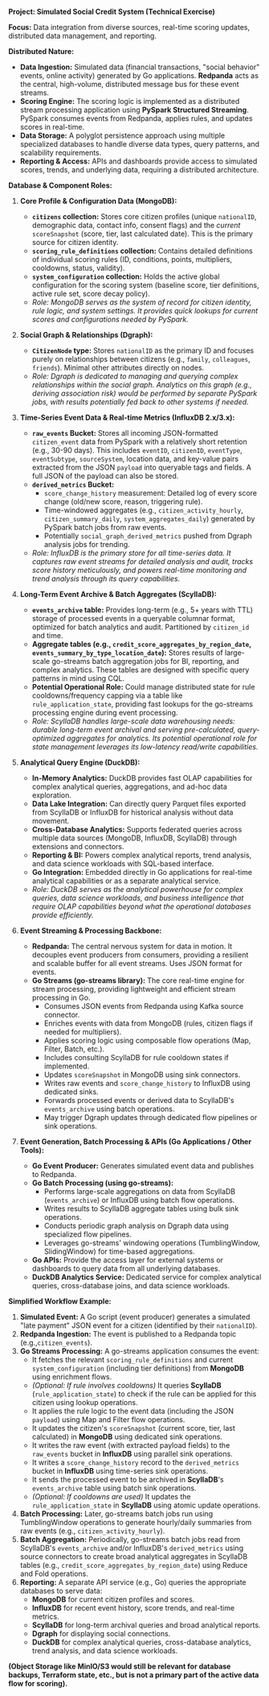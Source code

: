 **Project: Simulated Social Credit System (Technical Exercise)**

**Focus:** Data integration from diverse sources, real-time scoring updates, distributed data management, and reporting.

**Distributed Nature:**

*   **Data Ingestion:** Simulated data (financial transactions, "social behavior" events, online activity) generated by Go applications. **Redpanda** acts as the central, high-volume, distributed message bus for these event streams.
*   **Scoring Engine:** The scoring logic is implemented as a distributed stream processing application using **PySpark Structured Streaming**. PySpark consumes events from Redpanda, applies rules, and updates scores in real-time.
*   **Data Storage:** A polyglot persistence approach using multiple specialized databases to handle diverse data types, query patterns, and scalability requirements.
*   **Reporting & Access:** APIs and dashboards provide access to simulated scores, trends, and underlying data, requiring a distributed architecture.

**Database & Component Roles:**

1.  **Core Profile & Configuration Data (MongoDB):**
    *   **`citizens` collection:** Stores core citizen profiles (unique `nationalID`, demographic data, contact info, consent flags) and the *current* `scoreSnapshot` (score, tier, last calculated date). This is the primary source for citizen identity.
    *   **`scoring_rule_definitions` collection:** Contains detailed definitions of individual scoring rules (ID, conditions, points, multipliers, cooldowns, status, validity).
    *   **`system_configuration` collection:** Holds the active global configuration for the scoring system (baseline score, tier definitions, active rule set, score decay policy).
    *   *Role: MongoDB serves as the system of record for citizen identity, rule logic, and system settings. It provides quick lookups for current scores and configurations needed by PySpark.*

2.  **Social Graph & Relationships (Dgraph):**
    *   **`CitizenNode` type:** Stores `nationalID` as the primary ID and focuses purely on relationships between citizens (e.g., `family`, `colleagues`, `friends`). Minimal other attributes directly on nodes.
    *   *Role: Dgraph is dedicated to managing and querying complex relationships within the social graph. Analytics on this graph (e.g., deriving association risk) would be performed by separate PySpark jobs, with results potentially fed back to other systems if needed.*

3.  **Time-Series Event Data & Real-time Metrics (InfluxDB 2.x/3.x):**
    *   **`raw_events` Bucket:** Stores all incoming JSON-formatted `citizen_event` data from PySpark with a relatively short retention (e.g., 30-90 days). This includes `eventID`, `citizenID`, `eventType`, `eventSubtype`, `sourceSystem`, location data, and key-value pairs extracted from the JSON `payload` into queryable tags and fields. A full JSON of the payload can also be stored.
    *   **`derived_metrics` Bucket:**
        *   `score_change_history` measurement: Detailed log of every score change (old/new score, reason, triggering rule).
        *   Time-windowed aggregates (e.g., `citizen_activity_hourly`, `citizen_summary_daily`, `system_aggregates_daily`) generated by PySpark batch jobs from raw events.
        *   Potentially `social_graph_derived_metrics` pushed from Dgraph analysis jobs for trending.
    *   *Role: InfluxDB is the primary store for all time-series data. It captures raw event streams for detailed analysis and audit, tracks score history meticulously, and powers real-time monitoring and trend analysis through its query capabilities.*

4.  **Long-Term Event Archive & Batch Aggregates (ScyllaDB):**
    *   **`events_archive` table:** Provides long-term (e.g., 5+ years with TTL) storage of processed events in a queryable columnar format, optimized for batch analytics and audit. Partitioned by `citizen_id` and time.
    *   **Aggregate tables (e.g., `credit_score_aggregates_by_region_date`, `events_summary_by_type_location_date`):** Stores results of large-scale go-streams batch aggregation jobs for BI, reporting, and complex analytics. These tables are designed with specific query patterns in mind using CQL.
    *   **Potential Operational Role:** Could manage distributed state for rule cooldowns/frequency capping via a table like `rule_application_state`, providing fast lookups for the go-streams processing engine during event processing.
    *   *Role: ScyllaDB handles large-scale data warehousing needs: durable long-term event archival and serving pre-calculated, query-optimized aggregates for analytics. Its potential operational role for state management leverages its low-latency read/write capabilities.*

5.  **Analytical Query Engine (DuckDB):**
    *   **In-Memory Analytics:** DuckDB provides fast OLAP capabilities for complex analytical queries, aggregations, and ad-hoc data exploration.
    *   **Data Lake Integration:** Can directly query Parquet files exported from ScyllaDB or InfluxDB for historical analysis without data movement.
    *   **Cross-Database Analytics:** Supports federated queries across multiple data sources (MongoDB, InfluxDB, ScyllaDB) through extensions and connectors.
    *   **Reporting & BI:** Powers complex analytical reports, trend analysis, and data science workloads with SQL-based interface.
    *   **Go Integration:** Embedded directly in Go applications for real-time analytical capabilities or as a separate analytical service.
    *   *Role: DuckDB serves as the analytical powerhouse for complex queries, data science workloads, and business intelligence that require OLAP capabilities beyond what the operational databases provide efficiently.*

6.  **Event Streaming & Processing Backbone:**
    *   **Redpanda:** The central nervous system for data in motion. It decouples event producers from consumers, providing a resilient and scalable buffer for all event streams. Uses JSON format for events.
    *   **Go Streams (go-streams library):** The core real-time engine for stream processing, providing lightweight and efficient stream processing in Go.
        *   Consumes JSON events from Redpanda using Kafka source connector.
        *   Enriches events with data from MongoDB (rules, citizen flags if needed for multipliers).
        *   Applies scoring logic using composable flow operations (Map, Filter, Batch, etc.).
        *   Includes consulting ScyllaDB for rule cooldown states if implemented.
        *   Updates `scoreSnapshot` in MongoDB using sink connectors.
        *   Writes raw events and `score_change_history` to InfluxDB using dedicated sinks.
        *   Forwards processed events or derived data to ScyllaDB's `events_archive` using batch operations.
        *   May trigger Dgraph updates through dedicated flow pipelines or sink operations.

7.  **Event Generation, Batch Processing & APIs (Go Applications / Other Tools):**
    *   **Go Event Producer:** Generates simulated event data and publishes to Redpanda.
    *   **Go Batch Processing (using go-streams):**
        *   Performs large-scale aggregations on data from ScyllaDB (`events_archive`) or InfluxDB using batch flow operations.
        *   Writes results to ScyllaDB aggregate tables using bulk sink operations.
        *   Conducts periodic graph analysis on Dgraph data using specialized flow pipelines.
        *   Leverages go-streams' windowing operations (TumblingWindow, SlidingWindow) for time-based aggregations.
    *   **Go APIs:** Provide the access layer for external systems or dashboards to query data from all underlying databases.
    *   **DuckDB Analytics Service:** Dedicated service for complex analytical queries, cross-database joins, and data science workloads.

**Simplified Workflow Example:**

1.  **Simulated Event:** A Go script (event producer) generates a simulated "late payment" JSON event for a citizen (identified by their `nationalID`).
2.  **Redpanda Ingestion:** The event is published to a Redpanda topic (e.g.,`citizen_events`).
3.  **Go Streams Processing:** A go-streams application consumes the event:
    *   It fetches the relevant `scoring_rule_definitions` and current `system_configuration` (including tier definitions) from **MongoDB** using enrichment flows.
    *   *(Optional: If rule involves cooldowns)* It queries **ScyllaDB** (`rule_application_state`) to check if the rule can be applied for this citizen using lookup operations.
    *   It applies the rule logic to the event data (including the JSON `payload`) using Map and Filter flow operations.
    *   It updates the citizen's `scoreSnapshot` (current score, tier, last calculated) in **MongoDB** using dedicated sink operations.
    *   It writes the raw event (with extracted payload fields) to the `raw_events` bucket in **InfluxDB** using parallel sink operations.
    *   It writes a `score_change_history` record to the `derived_metrics` bucket in **InfluxDB** using time-series sink operations.
    *   It sends the processed event to be archived in **ScyllaDB**'s `events_archive` table using batch sink operations.
    *   *(Optional: If cooldowns are used)* It updates the `rule_application_state` in **ScyllaDB** using atomic update operations.
4.  **Batch Processing:** Later, go-streams batch jobs run using TumblingWindow operations to generate hourly/daily summaries from raw events (e.g., `citizen_activity_hourly`).
5.  **Batch Aggregation:** Periodically, go-streams batch jobs read from ScyllaDB's `events_archive` and/or InfluxDB's `derived_metrics` using source connectors to create broad analytical aggregates in ScyllaDB tables (e.g., `credit_score_aggregates_by_region_date`) using Reduce and Fold operations.
6.  **Reporting:** A separate API service (e.g., Go) queries the appropriate databases to serve data:
    *   **MongoDB** for current citizen profiles and scores.
    *   **InfluxDB** for recent event history, score trends, and real-time metrics.
    *   **ScyllaDB** for long-term archival queries and broad analytical reports.
    *   **Dgraph** for displaying social connections.
    *   **DuckDB** for complex analytical queries, cross-database analytics, trend analysis, and data science workloads.

**(Object Storage like MinIO/S3 would still be relevant for database backups, Terraform state, etc., but is not a primary part of the active data flow for scoring).**
